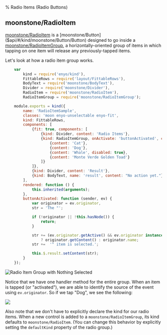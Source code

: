 % Radio Items (Radio Buttons)

## moonstone/RadioItem

[moonstone/RadioItem]($api/#/kind/moonstone/RadioItem/RadioItem) is a
[moonstone/Button]($api/#/kind/moonstone/Button/Button) designed to go inside a
[moonstone/RadioItemGroup]($api/#/kind/moonstone/RadioItemGroup/RadioItemGroup),
a horizontally-oriented group of items in which tapping on one item will release
any previously-tapped items.

Let's look at how a radio item group works.

```javascript
    var
        kind = require('enyo/kind'),
        FittableRows = require('layout/FittableRows'),
        BodyText = require('moonstone/BodyText'),
        Divider = require('moonstone/Divider'),
        RadioItem = require('moonstone/RadioItem'),
        RadioItemGroup = require('moonstone/RadioItemGroup');

    module.exports = kind({
        name: 'RadioItemSample',
        classes: 'moon enyo-unselectable enyo-fit',
        kind: FittableRows,
        components: [
            {fit: true, components: [
                {kind: Divider, content: 'Radio Items'},
                {kind: RadioItemGroup, onActivate: 'buttonActivated', components: [
                    {content: 'Cat'},
                    {content: 'Dog'},
                    {content: 'Whale', disabled: true},
                    {content: 'Monte Verde Golden Toad'}
                ]}
            ]},
            {kind: Divider, content: 'Result'},
            {kind: BodyText, name: 'result', content: "No action yet."}
        ],
        rendered: function () {
            this.inherited(arguments);
        },
        buttonActivated: function (sender, ev) {
            var originator = ev.originator,
            str = 'The "';

            if (!originator || !this.hasNode()) {
                return;
            }

            str += (ev.originator.getActive() && ev.originator instanceof RadioItem)
                ? originator.getContent() : originator.name;
            str +=  '" item is selected.';

            this.$.result.setContent(str);
        }
    });
```

![_Radio Item Group with Nothing Selected_](../../assets/radio-item-group-no-selection.png)

Notice that we have one handler method for the entire group.  When an item is
tapped (or "activated"), we are able to identify the source of the event using
`ev.originator`.  So if we tap "Dog", we see the following:

![](../../assets/radio-item-group-with-selection.png)

Also note that we don't have to explicitly declare the kind for our radio items.
When a new control is added to a `moonstone/RadioItemGroup`, its kind defaults
to `moonstone/RadioItem`.  (You can change this behavior by explicitly setting the
`defaultKind` property of the radio group.)
